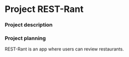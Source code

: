 # Project REST-Rant

### Project description

### Project planning

REST-Rant is an app where users can review restaurants.